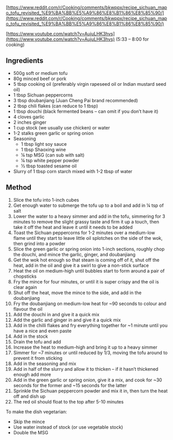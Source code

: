 [https://www.reddit.com/r/Cooking/comments/bkwppx/recipe_sichuan_mapo_tofu_revisited_%E9%BA%BB%E5%A9%86%E8%B1%86%E8%85%90/](https://www.reddit.com/r/Cooking/comments/bkwppx/recipe_sichuan_mapo_tofu_revisited_%E9%BA%BB%E5%A9%86%E8%B1%86%E8%85%90/)

[https://www.youtube.com/watch?v=AujuLHK3hvs](https://www.youtube.com/watch?v=AujuLHK3hvs) (5:33 – 8:00 for cooking)

## Ingredients

- 500g soft or medium tofu
- 80g minced beef or pork
- 5 tbsp cooking oil (preferably virgin rapeseed oil or Indian mustard seed oil)
- 1 tbsp Sichuan peppercorns
- 3 tbsp doubanjiang (Juan Cheng Pai brand recommended)
- 2 tbsp chili flakes (can reduce to 1 tbsp)
- 1 tbsp douchi (black fermented beans – can omit if you don’t have it)
- 4 cloves garlic
- 2 inches ginger
- 1 cup stock (we usually use chicken) or water
- 1-2 stalks green garlic or spring onion
- Seasoning
	- 1 tbsp light soy sauce
	- 1 tbsp Shaoxing wine
	- ¼ tsp MSG (can sub with salt)
	- ¼ tsp white pepper powder
	- ½ tbsp toasted sesame oil
- Slurry of 1 tbsp corn starch mixed with 1-2 tbsp of water

## Method

1) Slice the tofu into 1-inch cubes
2) Get enough water to submerge the tofu up to a boil and add in ¼ tsp of salt
3) Lower the water to a heavy simmer and add in the tofu, simmering for 3 minutes to remove the slight grassy taste and firm it up a touch, then take it off the heat and leave it until it needs to be added
4) Toast the Sichuan peppercorns for 1-2 minutes over a medium-low flame until they start to leave little oil splotches on the side of the wok, then grind into a powder
5) Slice the green garlic or spring onion into 1-inch sections, roughly chop the douchi, and mince the garlic, ginger, and doubanjiang
6) Get the wok hot enough so that steam is coming off of it, shut off the heat, add in the oil and give it a swirl to give a non-stick surface
7) Heat the oil on medium-high until bubbles start to form around a pair of chopsticks
8) Fry the mince for four minutes, or until it is super crispy and the oil is clear again
9) Shut off the heat, move the mince to the side, and add in the doubanjiang
10) Fry the doubanjiang on medium-low heat for ~90 seconds to colour and flavour the oil
11) Add the douchi in and give it a quick mix
12) Add the garlic and ginger in and give it a quick mix
13) Add in the chilli flakes and fry everything together for ~1 minute until you have a nice and even paste
14) Add in the stock
15) Drain the tofu and add
16) Increase the heat to medium-high and bring it up to a heavy simmer
17) Simmer for ~7 minutes or until reduced by 1/3, moving the tofu around to prevent it from sticking
18) Add in the seasoning and mix
19) Add in half of the slurry and allow it to thicken – if it hasn’t thickened enough add more
20) Add in the green garlic or spring onion, give it a mix, and cook for ~30 seconds for the former and ~15 seconds for the latter
21) Sprinkle the Sichuan peppercorn powder and mix it in, then turn the heat off and dish up
22) The red oil should float to the top after 5-10 minutes

To make the dish vegetarian:
- Skip the mince
- Use water instead of stock (or use vegetable stock)
- Double the MSG
